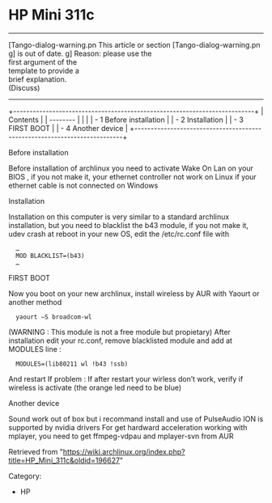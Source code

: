 HP Mini 311c
============

  ------------------------ ------------------------ ------------------------
  [Tango-dialog-warning.pn This article or section  [Tango-dialog-warning.pn
  g]                       is out of date.          g]
                           Reason: please use the   
                           first argument of the    
                           template to provide a    
                           brief explanation.       
                           (Discuss)                
  ------------------------ ------------------------ ------------------------

+--------------------------------------------------------------------------+
| Contents                                                                 |
| --------                                                                 |
|                                                                          |
| -   1 Before installation                                                |
| -   2 Installation                                                       |
| -   3 FIRST BOOT                                                         |
| -   4 Another device                                                     |
+--------------------------------------------------------------------------+

Before installation

Before installation of archlinux you need to activate Wake On Lan on
your BIOS , if you not make it, your ethernet controller not work on
Linux if your ethernet cable is not connected on Windows

Installation

Installation on this computer is very similar to a standard archlinux
installation, but you need to blacklist the b43 module, if you not make
it, udev crash at reboot in your new OS, edit the /etc/rc.conf file with

      …
      MOD BLACKLIST=(b43)
      …

FIRST BOOT

Now you boot on your new archlinux, install wireless by AUR with Yaourt
or another method

      yaourt –S broadcom-wl

(WARNING : This module is not a free module but propietary) After
installation edit your rc.conf, remove blacklisted module and add at
MODULES line :

      MODULES=(lib80211 wl !b43 !ssb)

And restart If problem : If after restart your wirless don’t work,
verify if wireless is activate (the orange led need to be blue)

Another device

Sound work out of box but i recommand install and use of PulseAudio ION
is supported by nvidia drivers For get hardward acceleration working
with mplayer, you need to get ffmpeg-vdpau and mplayer-svn from AUR

Retrieved from
"https://wiki.archlinux.org/index.php?title=HP_Mini_311c&oldid=196627"

Category:

-   HP
